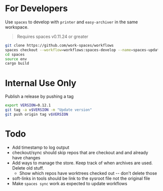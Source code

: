 # For Developers

Use `spaces` to develop with `printer` and `easy-archiver` in the same workspace.

> Requires spaces v0.11.24 or greater

```sh
git clone https://github.com/work-spaces/workflows
spaces checkout --workflow=workflows:spaces-develop --name=spaces-updates
cd spaces
source env
cargo build
```

# Internal Use Only

Publish a release by pushing a tag

```sh
export VERSION=0.12.1
git tag -a v$VERSION -m "Update version"
git push origin tag v$VERSION
```

# Todo

- Add timestamp to log output
- checkout/sync should skip repos that are checkout and and already have changes
- Add ways to manage the store. Keep track of when archives are used. Delete old stuff.
  - Show which repos have worktrees checked out -- don't delete those
- soft-links in tools should be link to the sysroot file not the original file
- Make `spaces sync` work as expected to update workflows
